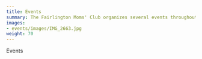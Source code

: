 ```yaml
---
title: Events
summary: The Fairlington Moms' Club organizes several events throughout the year.
images:
- events/images/IMG_2663.jpg
weight: 70
---
```


Events
